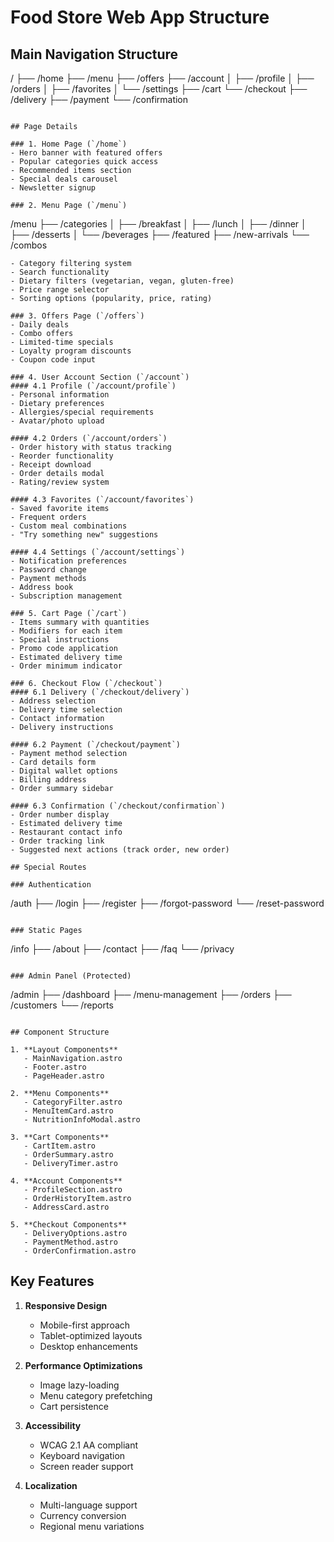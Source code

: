 
# Food Store Web App Structure

## Main Navigation Structure

/
├── /home
├── /menu
├── /offers
├── /account
│   ├── /profile
│   ├── /orders
│   ├── /favorites
│   └── /settings
├── /cart
└── /checkout
    ├── /delivery
    ├── /payment
    └── /confirmation
```

## Page Details

### 1. Home Page (`/home`)
- Hero banner with featured offers
- Popular categories quick access
- Recommended items section
- Special deals carousel
- Newsletter signup

### 2. Menu Page (`/menu`)
```
/menu
├── /categories
│   ├── /breakfast
│   ├── /lunch
│   ├── /dinner
│   ├── /desserts
│   └── /beverages
├── /featured
├── /new-arrivals
└── /combos
```
- Category filtering system
- Search functionality
- Dietary filters (vegetarian, vegan, gluten-free)
- Price range selector
- Sorting options (popularity, price, rating)

### 3. Offers Page (`/offers`)
- Daily deals
- Combo offers
- Limited-time specials
- Loyalty program discounts
- Coupon code input

### 4. User Account Section (`/account`)
#### 4.1 Profile (`/account/profile`)
- Personal information
- Dietary preferences
- Allergies/special requirements
- Avatar/photo upload

#### 4.2 Orders (`/account/orders`)
- Order history with status tracking
- Reorder functionality
- Receipt download
- Order details modal
- Rating/review system

#### 4.3 Favorites (`/account/favorites`)
- Saved favorite items
- Frequent orders
- Custom meal combinations
- "Try something new" suggestions

#### 4.4 Settings (`/account/settings`)
- Notification preferences
- Password change
- Payment methods
- Address book
- Subscription management

### 5. Cart Page (`/cart`)
- Items summary with quantities
- Modifiers for each item
- Special instructions
- Promo code application
- Estimated delivery time
- Order minimum indicator

### 6. Checkout Flow (`/checkout`)
#### 6.1 Delivery (`/checkout/delivery`)
- Address selection
- Delivery time selection
- Contact information
- Delivery instructions

#### 6.2 Payment (`/checkout/payment`)
- Payment method selection
- Card details form
- Digital wallet options
- Billing address
- Order summary sidebar

#### 6.3 Confirmation (`/checkout/confirmation`)
- Order number display
- Estimated delivery time
- Restaurant contact info
- Order tracking link
- Suggested next actions (track order, new order)

## Special Routes

### Authentication
```
/auth
├── /login
├── /register
├── /forgot-password
└── /reset-password
```

### Static Pages
```
/info
├── /about
├── /contact
├── /faq
└── /privacy
```

### Admin Panel (Protected)
```
/admin
├── /dashboard
├── /menu-management
├── /orders
├── /customers
└── /reports
```

## Component Structure

1. **Layout Components**
   - MainNavigation.astro
   - Footer.astro
   - PageHeader.astro

2. **Menu Components**
   - CategoryFilter.astro
   - MenuItemCard.astro
   - NutritionInfoModal.astro

3. **Cart Components**
   - CartItem.astro
   - OrderSummary.astro
   - DeliveryTimer.astro

4. **Account Components**
   - ProfileSection.astro
   - OrderHistoryItem.astro
   - AddressCard.astro

5. **Checkout Components**
   - DeliveryOptions.astro
   - PaymentMethod.astro
   - OrderConfirmation.astro
```

## Key Features

1. **Responsive Design**
   - Mobile-first approach
   - Tablet-optimized layouts
   - Desktop enhancements

2. **Performance Optimizations**
   - Image lazy-loading
   - Menu category prefetching
   - Cart persistence

3. **Accessibility**
   - WCAG 2.1 AA compliant
   - Keyboard navigation
   - Screen reader support

4. **Localization**
   - Multi-language support
   - Currency conversion
   - Regional menu variations


```